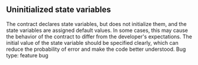 ## Uninitialized state variables
The contract declares state variables, but does not initialize them, and the state variables are assigned default values. In some cases, this may cause the behavior of the contract to differ from the developer's expectations. The initial value of the state variable should be specified clearly, which can reduce the probability of error and make the code better understood.
Bug type: feature bug